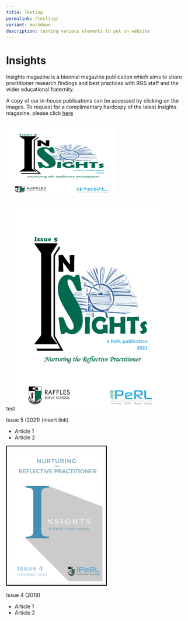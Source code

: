 ```yaml
---
title: Testing
permalink: /testing/
variant: markdown
description: testing various elements to put on website
---
```

# Insights 
Insights magazine is a biennial magazine publication which aims to share practitioner research findings and best practices with RGS staff and the wider educational fraternity.

A copy of our in-house publications can be accessed by clicking on the images. To request for a complimentary hardcopy of the latest Insights magazine, please click [here](https://docs.google.com/forms/d/e/1FAIpQLSfDl4vV7llMZwQXm0aOMw9flvkLZJOhtk3rGtmEIKUAgGVOFQ/viewf)

 <img height="200px" width="300px" alt="Description of the image" src="/images/2021_insight__1_.png">

test
![](/images/2021_insight__1_.png)

Issue 5 (2021)  (insert link)
* Article 1
* Article 2

<img style="border: 2px solid #000; padding: 10px;" height="auto" width="50%" alt="Insights issue 4 cover" src="/images/Insights/2018%20insights.png">

Issue 4 (2018)
* Article 1
* Article 2
